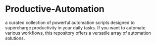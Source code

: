 # Productive-Automation
a curated collection of powerful automation scripts designed to supercharge productivity in your daily tasks. If you want to automate various workflows, this repository offers a versatile array of automation solutions.
